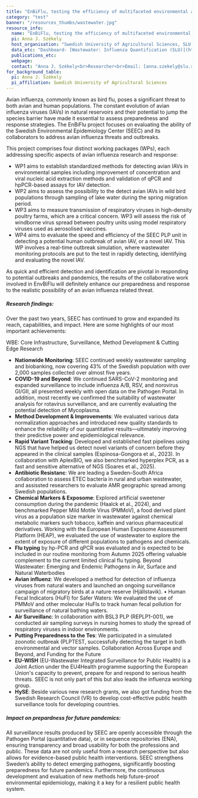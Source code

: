 ```yaml
---
title: "EnBiFlu, testing the efficiency of multifaceted environmental assessment of avian influenza threats and outbreaks"
category: "test"
banner: "/resources_thumbs/wastewater.jpg"
resource_info:
  name: "EnBiFlu, testing the efficiency of multifaceted environmental assessment of avian influenza threats and outbreaks"
  pi: Anna J. Székely
  host_organisation: "Swedish University of Agricultural Sciences, SLU."
  data_etc: "Dashboard- [Wastewater: Influenza Quantification (SLU)](https://www.pathogens.se/dashboards/influenza_quantification/)"
  publications_etc:
  webpage:
  contact: "Anna J. Székely<br>Researcher<br>Email: [anna.szekely@slu.se](mailto:anna.szekely@slu.se)"
for_background_table:
  pi: Anna J. Székely
  pi_affiliation: Swedish University of Agricultural Sciences
---
```


Avian influenza, commonly known as bird flu, poses a significant threat to both avian and human populations. The constant evolution of avian influenza viruses (IAVs) in natural reservoirs and their potential to jump the species barrier have made it essential to assess preparedness and response strategies. The EnBiFlu project focuses on evaluating the ability of the Swedish Environmental Epidemiology Center (SEEC) and its collaborators to address avian influenza threats and outbreaks.

This project comprises four distinct working packages (WPs), each addressing specific aspects of avian influenza research and response:

- WP1 aims to establish standardized methods for detecting avian IAVs in environmental samples including improvement of concentration and viral nucleic acid extraction methods and validation of qPCR and hpPCR-based assays for IAV detection.
- WP2 aims to assess the possibility to the detect avian IAVs in wild bird populations through sampling of lake water during the spring migration period.
- WP3 aims to measure transmission of respiratory viruses in high-density poultry farms, which are a critical concern. WP3 will assess the risk of windborne virus spread between poultry units using model respiratory viruses used as aerosolised vaccines.
- WP4 aims to evaluate the speed and efficiency of the SEEC PLP unit in detecting a potential human outbreak of avian IAV, or a novel IAV. This WP involves a real-time outbreak simulation, where wastewater monitoring protocols are put to the test in rapidly detecting, identifying and evaluating the novel IAV.

As quick and efficient detection and identification are pivotal in responding to potential outbreaks and pandemics, the results of the collaborative work involved in EnvBiFlu will definitely enhance our preparedness and response to the realistic possibility of an avian influenza related threat.

##### Research findings:

Over the past two years, SEEC has continued to grow and expanded its reach, capabilities, and impact. Here are some highlights of our most important achievements:

WBE: Core Infrastructure, Surveillance, Method Development & Cutting Edge Research

- **Nationwide Monitoring**: SEEC continued weekly wastewater sampling and biobanking, now covering 43% of the Swedish population with over 2,000 samples collected over almost five years.
- **COVID-19 and Beyond**: We continued SARS-CoV-2 monitoring and expanded surveillance to include influenza A/B, RSV, and norovirus GI/GII, all presented weekly with open data on the Pathogen Portal. In addition, most recently we confirmed the suitability of wastewater analysis for rotavirus surveillance, and are currently evaluating the potential detection of Mycoplasma.
- **Method Development & Improvements**: We evaluated various data normalization approaches and introduced new quality standards to enhance the reliability of our quantitative results—ultimately improving their predictive power and epidemiological relevance.
- **Rapid Variant Tracking**: Developed and established fast pipelines using NGS that have helped us detect novel variants of concern before they appeared in the clinical samples (Espinosa-Gongora et al., 2023). In collaboration with AplexBIO, we also benchmarked hyperplex PCR, as a fast and sensitive alternative of NGS (Soares et al., 2025).
- **Antibiotic Resistanc**: We are leading a Sweden–South Africa collaboration to assess ETEC bacteria in rural and urban wastewater, and assissted researchers to evaluate AMR geographic spread among Swedish populations.
- **Chemical Markers & Exposome**: Explored artificial sweetener consumption during the pandemic (Haalck et al., 2024), and benchmarked Pepper Mild Motile Virus (PMMoV), a food derived plant virus as a population size marker in wastewater against chemical metabolic markers such tobacco, kaffein and various pharmaceutical derivatives. Working with the European Human Exposome Assessment Platform (HEAP), we evaluated the use of wastewater to explore the extent of exposure of different populations to pathogens and chemicals.
- **Flu typing** by hp-PCR and qPCR was evaluated and is expected to be included in our routine monitoring from Autumn 2025 offering valuable complement to the current limited clinical flu typing. Beyond Wastewater: Emerging and Endemic Pathogens in Air, Surface and Natural Waterbodies
- **Avian influenz**: We developed a method for detection of influenza viruses from natural waters and launched an ongoing surveillance campaign of migratory birds at a nature reserve (Hjällstavik). • Human Fecal Indicators (HuFI) for Safer Waters: We evaluated the use of PMMoV and other molecular HuFIs to track human fecal pollution for surveillance of natural bathing waters.
- **Air Surveillanc**: In collaboration with BSL3 PLP (REPLP1-001), we conducted air sampling surveys in nursing homes to study the spread of respiratory viruses in indoor environments.
- **Putting Preparedness to the Tes**: We participated in a simulated zoonotic outbreak (PLPTEST, successfully detecting the target in both environmental and vector samples.
Collaboration Across Europe and Beyond, and Funding for the Future
- **EU-WISH** (EU-Wastewater Integrated Surveillance for Public Health) is a Joint Action under the EU4Health programme supporting the European Union's capacity to prevent, prepare for and respond to serious health threats. SEEC is not only part of this but also leads the influenza working group.
- **HySE**: Beside various new research grants, we also got funding from the Swedish Research Council (VR) to develop cost-effective public health surveillance tools for developing countries.

##### Impact on prepardness for future pandemics:

All surveillance results produced by SEEC are openly accessible through the Pathogen Portal (quantitative data), or in sequence repositories (ENA), ensuring transparency and broad usability for both the professions and public. These data are not only useful from a research perspective but also allows for evidence-based public health interventions. SEEC strengthens Sweden’s ability to detect emerging pathogens, significantly boosting preparedness for future pandemics. Furthermore, the continuous development and evaluation of new methods help future-proof environmental epidemiology, making it a key for a resilient public health system.